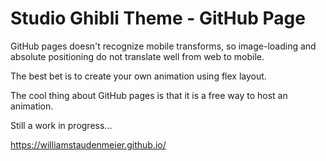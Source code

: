 # Studio Ghibli Theme - GitHub Page 

GitHub pages doesn't recognize mobile transforms, so image-loading and absolute positioning do not translate well from web to mobile.

The best bet is to create your own animation using flex layout.

The cool thing about GitHub pages is that it is a free way to host an animation.  

Still a work in progress...

https://williamstaudenmeier.github.io/
